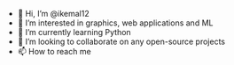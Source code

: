 - 👋 Hi, I’m @ikemal12
- 👀 I’m interested in graphics, web applications and ML
- 🌱 I’m currently learning Python 
- 💞️ I’m looking to collaborate on any open-source projects
- 📫 How to reach me 

<!---
ikemal12/ikemal12 is a ✨ special ✨ repository because its `README.md` (this file) appears on your GitHub profile.
You can click the Preview link to take a look at your changes.
--->
